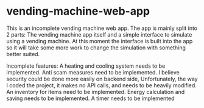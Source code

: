 # vending-machine-web-app



This is an incomplete vending machine web app.
The app is mainly split into 2 parts: The vending machine app itself and a simple interface to simulate using a vending machine. At this moment  the interface is built into the app so it will take some more work to change the simulation with something better suited.

Incomplete features:
A heating and cooling system needs to be implemented.
Anti scam measures need to be implemented. I believe security could be done more easily on backend side, Unfortunately, the way I coded the project, it makes no API calls, and needs to be heavily modified.
An inventory for items need to be implemented. 
Energy calculation and saving needs to be implemented.
A timer needs to be implemented










